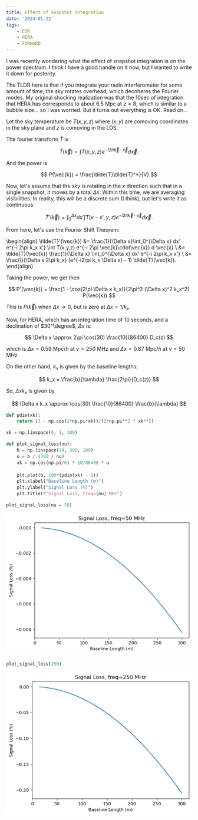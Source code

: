 ```yaml
---
title: Effect of Snapshot Integration
date: '2024-01-22'
tags:
    - EOR
    - HERA
    - FORWARD
---
```


I was recently wondering what the effect of snapshot integration is on the power spectrum. 
I think I have a good handle on it now, but I wanted to write it down for posterity.

The TLDR here is that if you integrate your radio interferometer for some amount of time,
the sky rotates overhead, which decoheres the Fourier modes. My original shocking realization
was that the 10sec of integration that HERA has corresponds to about 6.5 Mpc at $z=8$,
which is similar to a bubble size... so I was worried. But it turns out everything is OK.
Read on...

Let the sky temperature be $T(x,y,z)$ where $(x,y)$ are comoving coordinates in the sky plane and $z$ is comoving in the LOS.

The fourier transform $\tilde{T}$ is

$$
    \tilde{T}(\vec{k}) = \int T(x,y,z) e^{-i 2\pi \vec{k}\cdot\vec{x}} d \vec{x}.
$$

And the power is 

$$
    P(\vec{k}) = \frac{\tilde{T}\tilde{T}^*}{V}
$$

Now, let's assume that the sky is rotating in the $x$ direction such that in a single snapshot, it moves by a total $\Delta x$. Within this time, we are averaging visibilities. In reality, this will be a discrete sum (I think), but let's write it as continuous:

$$
    \tilde{T}'(\vec{k}) = \int_0^{\Delta x} dx' \int T(x-x',y,z) e^{-i 2\pi \vec{k}\cdot\vec{x}} d \vec{x}.
$$

From here, let's use the Fourier Shift Theorem:

\begin{align}
    \tilde{T}'(\vec{k}) &= \frac{1}{\Delta x}\int_0^{\Delta x} dx' e^{-i 2\pi k_x x'} \int T(x,y,z) e^{-i 2\pi \vec{k}\cdot\vec{x}} d \vec{x} \\
    &= \tilde{T}(\vec{k}) \frac{1}{\Delta x} \int_0^{\Delta x} dx' e^{-i 2\pi k_x x'} \\
    &= \frac{i}{\Delta x 2\pi k_x} (e^{-i2\pi k_x \Delta x} - 1) \tilde{T}(\vec{k}).
\end{align}

Taking the power, we get then

$$
   P'(\vec{k}) = \frac{1 - \cos(2\pi \Delta x k_x)}{2\pi^2 (\Delta x)^2 k_x^2} P(\vec{k})
$$

This is $P(\vec{k})$ when $\Delta x \rightarrow 0$, but is zero at $\Delta x = 1/k_x$.

Now, for HERA, which has an integration time of 10 seconds, and a declination of $30^\degree$, $\Delta x$ is:

$$
    \Delta x \approx 2\pi \cos(30) \frac{10}{86400} D_c(z)
$$

which is $\Delta x = 0.59$ Mpc/$h$ at $\nu=250$ MHz and $\Delta x = 0.87$ Mpc/$h$ at $\nu=50$ MHz

On the other hand, $k_x$ is given by the baseline lengths:

$$
    k_x = \frac{b}{\lambda} \frac{2\pi}{D_c(z)}
$$

So, $\Delta x k_x$ is given by

$$
    \Delta x k_x \approx \cos(30) \frac{10}{86400} \frac{b}{\lambda}
$$

```python
def pdim(xk):
    return (1 - np.cos(2*np.pi*xk))/(2*np.pi**2 * xk**2)
```

```python
xk = np.linspace(0, 1, 100)
```

```python
def plot_signal_loss(nu):
    b = np.linspace(14, 300, 100)
    u = b / (300 / nu)
    xk = np.cos(np.pi/6) * 10/86400 * u
    
    plt.plot(b, 100*(pdim(xk) - 1))
    plt.xlabel("Baseline Length (m)")
    plt.ylabel("Signal Loss (%)")
    plt.title(f"Signal Loss, freq={nu} MHz")
```

```python
plot_signal_loss(nu = 50)
```

    
![png](output_15_0.png)
    

```python
plot_signal_loss(250)
```

    
![png](output_16_0.png)
    

